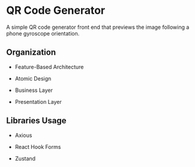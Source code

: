 # QR Code Generator

A simple QR code generator front end that previews the image following a phone gyroscope orientation.




## Organization

- Feature-Based Architecture

- Atomic Design

- Business Layer

- Presentation Layer




## Libraries Usage

- Axious

- React Hook Forms

- Zustand